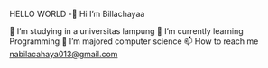 HELLO WORLD -👋 Hi I’m Billachayaa

👀 I’m studying in a universitas lampung
🌱 I’m currently learning Programming
💞️ I’m majored computer science
📫 How to reach me nabilacahaya013@gmail.com
